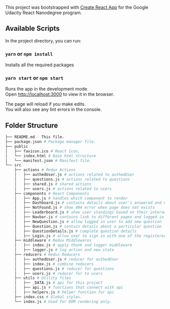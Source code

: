 This project was bootstrapped with [Create React App](https://github.com/facebook/create-react-app) for the Google Udacity React Nanodegree program.

## Available Scripts

In the project directory, you can run:

### `yarn` or `npm install`

Installs all the required packages

### `yarn start` or `npm start`

Runs the app in the development mode.<br />
Open [http://localhost:3000](http://localhost:3000) to view it in the browser.

The page will reload if you make edits.<br />
You will also see any lint errors in the console.

## Folder Structure

```bash
├── README.md - This file.
├── package.json # Package manager file.
├── public
│   ├── favicon.ico # React Icon,
│   └── index.html # Base html structure
│   └── manifest.json # Manifest file.
└── src
    ├── actions # Redux Actions
    │   ├── authedUser.js # actions related to authedUser
    │   ├── questions.js # actions related to questions
    │   ├── shared.js # shared actions
    │   ├── users.js # actions related to users
    ├── components # React Components
    │   ├── App.js # handles which component to render
    │   ├── Dashboard.js # contains details about user's answered and unanswered questions
    │   ├── NotFound.js # show 404 error when page does not exists
    │   ├── Leaderboard.js # show user standings based on their interaction with app
    │   ├── Navbar.js # contains link to different pages and logged in user
    │   ├── NewQuestion.js # allow logged in user to add new question
    │   ├── Question.js # contain details about a particular question
    │   ├── QuestionDetails.js # complete question details
    │   ├── Login.js # allow user to sign in with one of the registered user
    ├── middleware # Redux Middlewares
    │   ├── index.js # apply thunk and logger middleware
    │   ├── logger.js # log action and new state
    ├── reducers # Redux Reducers
    │   ├── authedUser.js # reducer for authedUser
    │   ├── index.js # combine reducers
    │   ├── questions.js # reducer for questions
    │   ├── users.js # reducer for to users
    ├── utils # Utility files
    │   ├── _DATA.js # api for this project
    │   ├── api.js # functions that connect with api
    │   ├── helpers.js # helper function for api
    ├── index.css # Global styles.
    └── index.js # Used for DOM rendering only.
```
